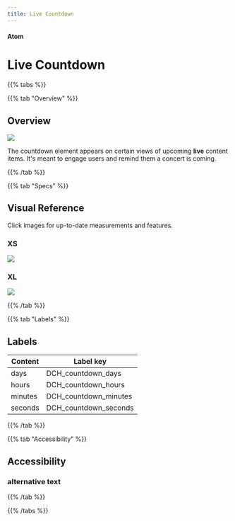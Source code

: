 ```yaml
---
title: Live Countdown
---
```


#### Atom

# Live Countdown

{{% tabs %}}

{{% tab "Overview" %}}

## Overview

![](/images/molecules/live-countdown/cover.png)

The countdown element appears on certain views of upcoming **live** content items. It's meant to engage users and remind them a concert is coming.

{{% /tab %}}

{{% tab "Specs" %}}

## Visual Reference
Click images for up-to-date measurements and features.

### XS
[![](/images/molecules/live-countdown/xs.png)](https://zpl.io/VkYg4Kv)

### XL
[![](/images/molecules/live-countdown/xl.png)](https://zpl.io/b6QXnJm)

{{% /tab %}}

{{% tab "Labels" %}}

## Labels

| Content | Label key |
|---------|-----------|
| days | DCH_countdown_days |
| hours | DCH_countdown_hours |
| minutes | DCH_countdown_minutes |
| seconds | DCH_countdown_seconds |

{{% /tab %}}

{{% tab "Accessibility" %}}

## Accessibility

### alternative text


{{% /tab %}}

{{% /tabs %}}